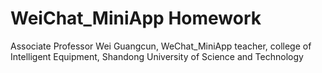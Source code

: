 # WeiChat_MiniApp Homework 
Associate Professor Wei Guangcun, WeChat_MiniApp teacher, 
college of Intelligent Equipment, Shandong University of Science and Technology
